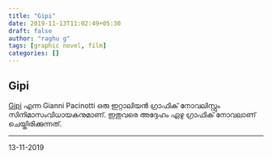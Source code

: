 ```yaml
---
title: "Gipi"
date: 2019-11-13T11:02:49+05:30
draft: false
author: "raghu g"
tags: [graphic novel, film]
categories: []
---
```

## Gipi

[Gipi](https://en.m.wikipedia.org/wiki/Gipi) എന്ന Gianni Pacinotti ഒരു ഇറ്റാലിയൻ ഗ്രാഫിക്‌ നോവലിസ്റ്റും സിനിമാസംവിധായകനുമാണ്‌. ഇതുവരെ അദ്ദേഹം ഏഴു ഗ്രാഫിക്‌ നോവലാണ്‌ ചെയ്തിരിക്കുന്നത്‌.

---
13-11-2019